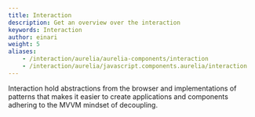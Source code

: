 ```yaml
---
title: Interaction
description: Get an overview over the interaction
keywords: Interaction
author: einari
weight: 5
aliases:
    - /interaction/aurelia/aurelia-components/interaction
    - /interaction/aurelia/javascript.components.aurelia/interaction
---
```

Interaction hold abstractions from the browser and implementations of patterns
that makes it easier to create applications and components adhering to the MVVM
mindset of decoupling.
